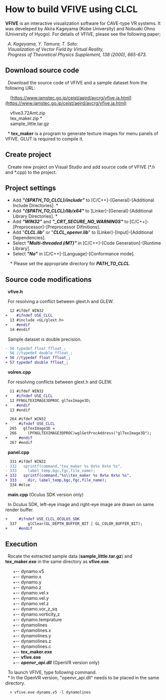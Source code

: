 # How to build VFIVE using CLCL

**VFIVE** is an interactive visualization software for CAVE-type VR systems. 
It was develeped by Akira Kageyama (Kobe University) and Nobuaki Ohno (University of Hyogo). 
For details of VFIVE, please see the following paper;

&nbsp; *A. Kageyama, Y. Tamura, T. Sato:*  
&nbsp; *Visualization of Vector Field by Virtual Reality,*  
&nbsp; *Progress of Theoretical Physics Supplement, 138 (2000), 665-673.*


## Download source code

&nbsp; Download the source code of VFIVE and a sample dataset from the following URL:

&nbsp; &nbsp; [https://www.jamstec.go.jp/ceist/aeird/avcrg/vfive.ja.html](https://www.jamstec.go.jp/ceist/aeird/avcrg/vfive.ja.html)

&nbsp; &nbsp; vfive3.72Amt.zip  
&nbsp; &nbsp; tex_maker.zip *  
&nbsp; &nbsp; sample_little.tar.gz

&nbsp; \*  **tex_maker** is a program to generate texture images for menu panels of VFIVE. GLUT is required to compile it.

## Create project

&nbsp; Create new project on Visual Studio and add source code of VFIVE (\*.h and \*.cpp) to the project.

## Project settings

- Add ***&quot;&#123;&#36;PATH_TO_CLCL&#125;/include&quot;*** to 
&#91;C/C++&#93;-&#91;General&#93;-&#91;Additional Include Directories&#93;. *
- Add ***&quot;&#123;&#36;PATH_TO_CLCL&#125;/lib/x64&quot;*** to 
&#91;Linker&#93;-&#91;General&#93;-&#91;Additional Library Directories&#93;. *
- Add ***&quot;WIN32&quot;*** and ***&quot;&#095;CRT&#095;SECURE&#095;NO&#095;WARNINGS&quot;*** to 
&#91;C/C++&#93;-&#91;Preprocessor&#93;-&#91;Preprocessor Difinitions&#93;.
- Add &quot;***CLCL.lib***&quot; or &quot;***CLCL_openvr.lib***&quot; to 
&#91;Linker&#93;-&#91;Input&#93;-&#91;Additional Dependencies&#93;.
- Select ***&quot;Multi-threaded &#040;&frasl;MT&#041;&quot;*** in 
&#91;C/C++&#93;-&#91;Code Generation&#93;-&#91;Runtime Library&#93;.
- Select ***&quot;No&quot;*** in 
&#91;C/C++&#93;-&#91;Language&#93;-&#91;Conformance mode&#93;.

&nbsp; &nbsp; \*  Please set the appropriate directory for ***PATH_TO_CLCL***.  

## Source code modifications

&nbsp; **vfive.h**

&nbsp; For resolving a conflict between glext.h and GLEW.
```diff
  12 #ifdef WIN32
+    #ifndef USE_CLCL
  13 #include <GL/glext.h>
+    #endif
  14 #endif
```

&nbsp; Sample dataset is double precision.
```diff
- 56 typedef float ffloat_;     
- 56 //typedef double ffloat_;  
+ 56 //typedef float ffloat_;     
+ 57 typedef double ffloat_;  
```

&nbsp; **volren.cpp**

&nbsp; For resolving conflicts between glext.h and GLEW.
```diff
  11 #ifdef WIN32
+    #ifndef USE_CLCL
  12 PFNGLTEXIMAGE3DPROC glTexImage3D;
+    #endif
  13 #endif
```

```diff
  264 #ifdef WIN32
+     #ifndef USE_CLCL
  265   glTexImage3D =
  266     (PFNGLTEXIMAGE3DPROC)wglGetProcAddress("glTexImage3D");
+     #endif
  267 #endif
```

&nbsp; **panel.cpp**
```diff
  331 #ifdef WIN32
- 332   sprintf(command,"tex_maker %s 0x%x 0x%x %s",
- 333     label_temp,bgc,fgc,file_name);
+ 332   sprintf(command,"%s\\tex_maker %s 0x%x 0x%x %s",
+ 333     dir, label_temp,bgc,fgc,file_name);
  334 #else
```

&nbsp; **main.cpp** (Oculus SDK version only)

&nbsp; In Oculus SDK, left-eye image and right-eye image are drawn on same render buffer.
```diff
+     #ifndef USE_CLCL_OCULUS_SDK
  337     glClear(GL_DEPTH_BUFFER_BIT | GL_COLOR_BUFFER_BIT);
+     #endif
```

## Execution

&nbsp; Rocate the extracted sample data (**sample_little.tar.gz**) and **tex_maker.exe** in the same directory as **vfive.exe**.  

&nbsp; &nbsp; &nbsp; +-- dynamo.v5  
&nbsp; &nbsp; &nbsp; +-- dynamo.x  
&nbsp; &nbsp; &nbsp; +-- dynamo.y  
&nbsp; &nbsp; &nbsp; +-- dynamo.z  
&nbsp; &nbsp; &nbsp; +-- dynamo.vel.x  
&nbsp; &nbsp; &nbsp; +-- dynamo.vel.y  
&nbsp; &nbsp; &nbsp; +-- dynamo.vel.z  
&nbsp; &nbsp; &nbsp; +-- dynamo.vor_z_sq  
&nbsp; &nbsp; &nbsp; +-- dynamo.vorticity_z  
&nbsp; &nbsp; &nbsp; +-- dynamo.temprature  
&nbsp; &nbsp; &nbsp; +-- dynamolines  
&nbsp; &nbsp; &nbsp; +-- dynamolines.x  
&nbsp; &nbsp; &nbsp; +-- dynamolines.y  
&nbsp; &nbsp; &nbsp; +-- dynamolines.z  
&nbsp; &nbsp; &nbsp; +-- dynamolines.c  
&nbsp; &nbsp; &nbsp; +-- **tex_maker.exe**  
&nbsp; &nbsp; &nbsp; +-- **vfive.exe**  
&nbsp; &nbsp; &nbsp; +-- ***openvr_api.dll*** (OpenVR version only)  

&nbsp; To launch VFIVE, type following command.  
&nbsp; \*  In the OpenVR version, "openvr_api.dll" needs to be placed in the same directory.  

```
  > vfive.exe dynamo.v5 -l dynamolines
```
